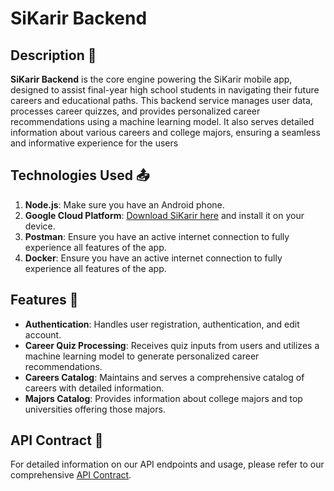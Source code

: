 # SiKarir Backend

## Description 👋

**SiKarir Backend** is the core engine powering the SiKarir mobile app, designed to assist final-year high school students in navigating their future careers and educational paths. This backend service manages user data, processes career quizzes, and provides personalized career recommendations using a machine learning model. It also serves detailed information about various careers and college majors, ensuring a seamless and informative experience for the users


## Technologies Used 📤

1. **Node.js**: Make sure you have an Android phone.
2. **Google Cloud Platform**: [Download SiKarir here](your-download-link) and install it on your device.
3. **Postman**: Ensure you have an active internet connection to fully experience all features of the app.
4. **Docker**: Ensure you have an active internet connection to fully experience all features of the app.

## Features 📱

- **Authentication**: Handles user registration, authentication, and edit account.
- **Career Quiz Processing**:  Receives quiz inputs from users and utilizes a machine learning model to generate personalized career recommendations.
- **Careers Catalog**: Maintains and serves a comprehensive catalog of careers with detailed information.
- **Majors Catalog**: Provides information about college majors and top universities offering those majors.

## API Contract 👏
For detailed information on our API endpoints and usage, please refer to our comprehensive [API Contract](https://github.com/SiKarir/api-contract.git).
